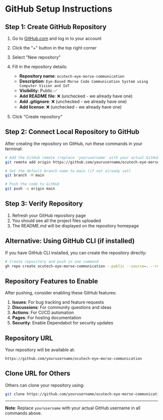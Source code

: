 # GitHub Setup Instructions

## Step 1: Create GitHub Repository

1. Go to [GitHub.com](https://github.com) and log in to your account
2. Click the "+" button in the top right corner
3. Select "New repository"
4. Fill in the repository details:
   - **Repository name**: `ocutech-eye-morse-communication`
   - **Description**: `Eye-Based Morse Code Communication System using Computer Vision and IoT`
   - **Visibility**: Public ✅
   - **Add README file**: ❌ (unchecked - we already have one)
   - **Add .gitignore**: ❌ (unchecked - we already have one)
   - **Add license**: ❌ (unchecked - we already have one)

5. Click "Create repository"

## Step 2: Connect Local Repository to GitHub

After creating the repository on GitHub, run these commands in your terminal:

```bash
# Add the GitHub remote (replace 'yourusername' with your actual GitHub username)
git remote add origin https://github.com/yourusername/ocutech-eye-morse-communication.git

# Set the default branch name to main (if not already set)
git branch -M main

# Push the code to GitHub
git push -u origin main
```

## Step 3: Verify Repository

1. Refresh your GitHub repository page
2. You should see all the project files uploaded
3. The README.md will be displayed on the repository homepage

## Alternative: Using GitHub CLI (if installed)

If you have GitHub CLI installed, you can create the repository directly:

```bash
# Create repository and push in one command
gh repo create ocutech-eye-morse-communication --public --source=. --remote=origin --push
```

## Repository Features to Enable

After pushing, consider enabling these GitHub features:

1. **Issues**: For bug tracking and feature requests
2. **Discussions**: For community questions and ideas  
3. **Actions**: For CI/CD automation
4. **Pages**: For hosting documentation
5. **Security**: Enable Dependabot for security updates

## Repository URL

Your repository will be available at:
```
https://github.com/yourusername/ocutech-eye-morse-communication
```

## Clone URL for Others

Others can clone your repository using:
```bash
git clone https://github.com/yourusername/ocutech-eye-morse-communication.git
```

---

**Note**: Replace `yourusername` with your actual GitHub username in all commands above. 